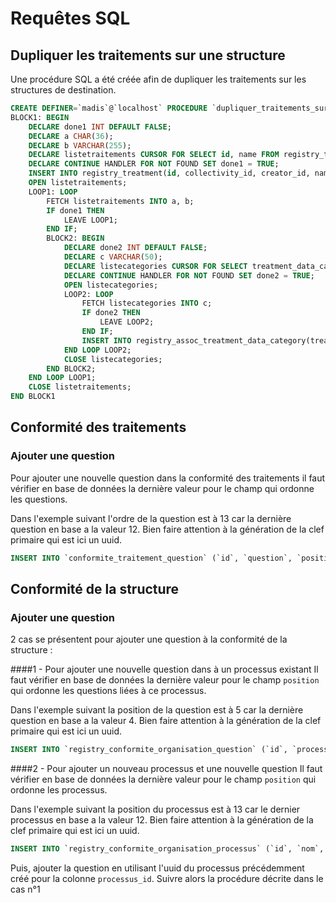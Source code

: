 Requêtes SQL
============

## Dupliquer les traitements sur une structure

Une procédure SQL a été créée afin de dupliquer les traitements
sur les structures de destination.

```sql
CREATE DEFINER=`madis`@`localhost` PROCEDURE `dupliquer_traitements_sur_une_CT`(id_coll_source CHAR(36), id_user_dest CHAR(36), id_coll_destination CHAR(36))
BLOCK1: BEGIN
	DECLARE done1 INT DEFAULT FALSE;
    DECLARE a CHAR(36);
	DECLARE b VARCHAR(255);
	DECLARE listetraitements CURSOR FOR	SELECT id, name FROM registry_treatment where collectivity_id = id_coll_destination;
    DECLARE CONTINUE HANDLER FOR NOT FOUND SET done1 = TRUE;
	INSERT INTO registry_treatment(id, collectivity_id, creator_id, name, goal, software, legal_basis, legal_basis_justification, concerned_people, recipient_category, active, created_at, updated_at, delay_number, delay_period, manager, security_access_control_check, security_access_control_comment, security_tracability_check, security_tracability_comment, security_saving_check, security_saving_comment, paper_processing, security_update_check, security_update_comment, security_other_check, security_other_comment, delay_other_delay, delay_comment, data_category_other, systematic_monitoring, large_scale_collection, vulnerable_people, data_crossing, completion, template, template_identifier) SELECT UUID(), id_coll_destination, id_user_dest, name, goal, software, legal_basis, legal_basis_justification, concerned_people, recipient_category, "1", "2018-09-27 18:00:00", "2018-09-27 18:00:00", delay_number, delay_period, manager, security_access_control_check, security_access_control_comment, security_tracability_check, security_tracability_comment, security_saving_check, security_saving_comment, paper_processing, security_update_check, security_update_comment, security_other_check, security_other_comment, delay_other_delay, delay_comment, data_category_other, systematic_monitoring, large_scale_collection, vulnerable_people, data_crossing, completion, "1", template_identifier FROM registry_treatment WHERE collectivity_id = id_coll_source;
	OPEN listetraitements;
	LOOP1: LOOP
		FETCH listetraitements INTO a, b;
		IF done1 THEN
			LEAVE LOOP1;
		END IF;
		BLOCK2: BEGIN
			DECLARE done2 INT DEFAULT FALSE;
			DECLARE c VARCHAR(50);
			DECLARE listecategories	CURSOR FOR SELECT treatment_data_category_code from registry_assoc_treatment_data_category where registry_assoc_treatment_data_category.treatment_id = (SELECT id FROM registry_treatment WHERE registry_treatment.name = b AND collectivity_id = id_coll_source);
            DECLARE CONTINUE HANDLER FOR NOT FOUND SET done2 = TRUE;
			OPEN listecategories;
			LOOP2: LOOP
				FETCH listecategories INTO c;
				IF done2 THEN
					LEAVE LOOP2;
				END IF;
				INSERT INTO registry_assoc_treatment_data_category(treatment_id, treatment_data_category_code) VALUES (a, c);
			END LOOP LOOP2;
            CLOSE listecategories;
        END BLOCK2;
	END LOOP LOOP1;
  	CLOSE listetraitements;
END BLOCK1
```

## Conformité des traitements
### Ajouter une question 

Pour ajouter une nouvelle question dans la conformité des traitements il faut vérifier en base de données la 
dernière valeur pour le champ qui ordonne les questions.

Dans l'exemple suivant l'ordre de la question est à 13 car la dernière question en base a la valeur 12. 
Bien faire attention à la génération de la clef primaire qui est ici un uuid.

```sql
INSERT INTO `conformite_traitement_question` (`id`, `question`, `position`) VALUES ('4d66c04e-62e7-4216-85a2-6d9feb71722a', 'Ceci est le texte de la question', '13')
```

## Conformité de la structure
### Ajouter une question 

2 cas se présentent pour ajouter une question à la conformité de la structure :

####1 - Pour ajouter une nouvelle question dans à un processus existant 
Il faut vérifier en base de données la dernière valeur pour le champ `position` qui ordonne les questions liées à ce processus.

Dans l'exemple suivant la position de la question est à 5 car la dernière question en base a la valeur 4. 
Bien faire attention à la génération de la clef primaire qui est ici un uuid.

```sql
INSERT INTO `registry_conformite_organisation_question` (`id`, `processus_id`, `nom`, `position`) VALUES ('4d66c04e-62e7-4216-85a2-6d9feb71722a', 'b2a186df-cf81-4199-a292-53dbdb43b609', 'Ceci est le texte de la question', '5')
```

####2 - Pour ajouter un nouveau processus et une nouvelle question
Il faut vérifier en base de données la dernière valeur pour le champ `position` qui ordonne les processus.

Dans l'exemple suivant la position du processus est à 13 car le dernier processus en base a la valeur 12. 
Bien faire attention à la génération de la clef primaire qui est ici un uuid.

```sql
INSERT INTO `registry_conformite_organisation_processus` (`id`, `nom`, `couleur`, `description`, `position`) VALUES ('b2a186df-cf81-4199-a292-53dbdb43b609', 'Nom du processus', 'info', 'Description du processus', '13')
```
Puis, ajouter la question en utilisant l'uuid du processus précédemment créé pour la colonne `processus_id`. 
Suivre alors la procédure décrite dans le cas n°1